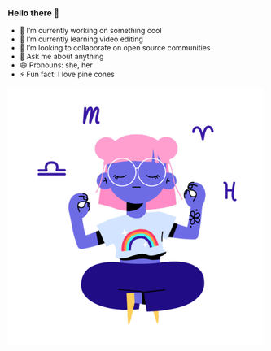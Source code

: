 ### Hello there 👋

- 🔭 I’m currently working on something cool
- 🌱 I’m currently learning video editing
- 👯 I’m looking to collaborate on open source communities
- 💬 Ask me about anything
- 😄 Pronouns: she, her
- ⚡ Fun fact: I love pine cones

![](assets/meditate.gif)
